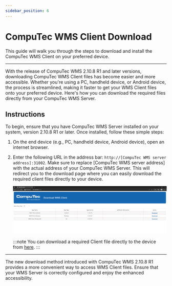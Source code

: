 ```yaml
---
sidebar_position: 6
---
```


# CompuTec WMS Client Download

This guide will walk you through the steps to download and install the CompuTec WMS Client on your preferred device.

---

With the release of CompuTec WMS 2.10.8 R1 and later versions, downloading CompuTec WMS Client files has become easier and more accessible. Whether you're using a PC, handheld device, or Android device, the process is streamlined, making it faster to get your WMS Client files onto your preferred device. Here's how you can download the required files directly from your CompuTec WMS Server.

## Instructions

To begin, ensure that you have CompuTec WMS Server installed on your system, version 2.10.8 R1 or later. Once installed, follow these simple steps:

1. On the end device (e.g., PC, handheld device, Android device), open an internet browser.
2. Enter the following URL in the address bar: `http://[CompuTec WMS server address]:31002`. Make sure to replace [CompuTec WMS server address] with the actual address of your CompuTec WMS Server.
This will redirect you to the download page where you can easily download the required client files directly to your device.

    ![Download](./media/download.webp)

    :::note
    You can download a required Client file directly to the device from [here](../../releases/download.md).
    :::

---
The new download method introduced with CompuTec WMS 2.10.8 R1 provides a more convenient way to access WMS Client files. Ensure that your WMS Server is correctly configured and enjoy the enhanced accessibility.
